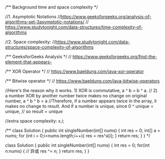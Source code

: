 /** Background time and space complexity */

//1. Asymptotic Notations
//https://www.geeksforgeeks.org/analysis-of-algorithms-set-3asymptotic-notations/
// https://www.studytonight.com/data-structures/time-complexity-of-algorithms

//2. Space complexity:
//https://www.studytonight.com/data-structures/space-complexity-of-algorithms

/** GeeksforGeeks Analysis */
// https://www.geeksforgeeks.org/find-the-element-that-appears-

/** XOR Operator */
// https://www.baeldung.com/java-xor-operator

/** Bitwise operator */
// https://www.baeldung.com/java-bitwise-operators

//Here's the reason why it works. 1) XOR is commutative, a ^ b = b ^ a.
// 2) a number XOR by another number twice makes no change on original number, a ^ b ^ b = a
//Therefore, if a number appears twice in the array, it makes no change to result. And if a number is unique, since 0 ^ unique = unique,
// so result = unique

//extra space complexity: x,i;

/**
class Solution {
    public int singleNumber(int[] nums) {
        int res = 0;
        int[] a = nums;
        for (int i = 0;i<nums.length;i++){
            res = res^a[i];
        }
        return res;
    }
}
*/

class Solution {
 public int singleNumber(int[] nums) {
 int res = 0;
 for(int n:nums)
 {
 // 异或
 res ^= n;
 }
 return res;
 }
 }
